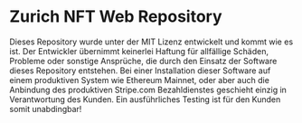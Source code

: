 # Zurich NFT Web Repository

Dieses Repository wurde unter der MIT Lizenz entwickelt und kommt wie es ist.
Der Entwickler übernimmt keinerlei Haftung für allfällige Schäden, Probleme oder sonstige Ansprüche, die durch den Einsatz der Software dieses Repository entstehen. Bei einer Installation dieser Software auf einem produktiven System wie Ethereum Mainnet, oder aber auch die Anbindung des produktiven Stripe.com Bezahldienstes geschieht einzig in Verantwortung des Kunden. Ein ausführliches Testing ist für den Kunden somit unabdingbar!

